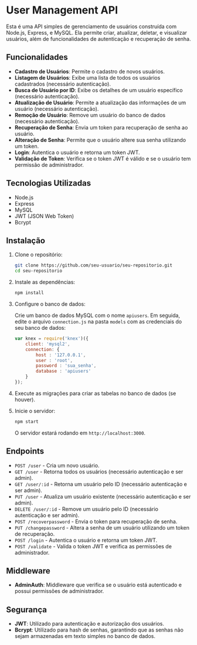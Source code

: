 # User Management API

Esta é uma API simples de gerenciamento de usuários construída com Node.js, Express, e MySQL. Ela permite criar, atualizar, deletar, e visualizar usuários, além de funcionalidades de autenticação e recuperação de senha.

## Funcionalidades

- **Cadastro de Usuários**: Permite o cadastro de novos usuários.
- **Listagem de Usuários**: Exibe uma lista de todos os usuários cadastrados (necessário autenticação).
- **Busca de Usuário por ID**: Exibe os detalhes de um usuário específico (necessário autenticação).
- **Atualização de Usuário**: Permite a atualização das informações de um usuário (necessário autenticação).
- **Remoção de Usuário**: Remove um usuário do banco de dados (necessário autenticação).
- **Recuperação de Senha**: Envia um token para recuperação de senha ao usuário.
- **Alteração de Senha**: Permite que o usuário altere sua senha utilizando um token.
- **Login**: Autentica o usuário e retorna um token JWT.
- **Validação de Token**: Verifica se o token JWT é válido e se o usuário tem permissão de administrador.

## Tecnologias Utilizadas

- Node.js
- Express
- MySQL
- JWT (JSON Web Token)
- Bcrypt

## Instalação

1. Clone o repositório:

    ```bash
    git clone https://github.com/seu-usuario/seu-repositorio.git
    cd seu-repositorio
    ```

2. Instale as dependências:

    ```bash
    npm install
    ```

3. Configure o banco de dados:

    Crie um banco de dados MySQL com o nome `apiusers`. Em seguida, edite o arquivo `connection.js` na pasta `models` com as credenciais do seu banco de dados:

    ```javascript
    var knex = require('knex')({
        client: 'mysql2',
        connection: {
            host : '127.0.0.1',
            user : 'root',
            password : 'sua_senha',
            database : 'apiusers'
        }
    });
    ```

4. Execute as migrações para criar as tabelas no banco de dados (se houver).

5. Inicie o servidor:

    ```bash
    npm start
    ```

    O servidor estará rodando em `http://localhost:3000`.

## Endpoints

- `POST /user` - Cria um novo usuário.
- `GET /user` - Retorna todos os usuários (necessário autenticação e ser admin).
- `GET /user/:id` - Retorna um usuário pelo ID (necessário autenticação e ser admin).
- `PUT /user` - Atualiza um usuário existente (necessário autenticação e ser admin).
- `DELETE /user/:id` - Remove um usuário pelo ID (necessário autenticação e ser admin).
- `POST /recoverpassword` - Envia o token para recuperação de senha.
- `PUT /changepassword` - Altera a senha de um usuário utilizando um token de recuperação.
- `POST /login` - Autentica o usuário e retorna um token JWT.
- `POST /validate` - Valida o token JWT e verifica as permissões de administrador.

## Middleware

- **AdminAuth**: Middleware que verifica se o usuário está autenticado e possui permissões de administrador.

## Segurança

- **JWT**: Utilizado para autenticação e autorização dos usuários.
- **Bcrypt**: Utilizado para hash de senhas, garantindo que as senhas não sejam armazenadas em texto simples no banco de dados.
